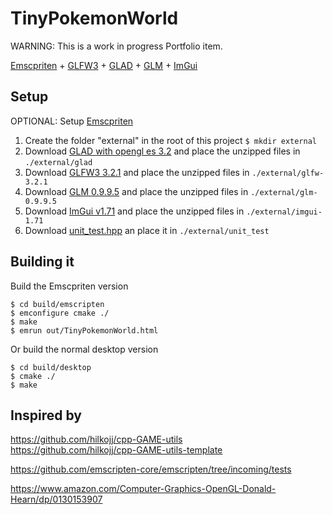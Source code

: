 # TinyPokemonWorld

WARNING: This is a work in progress Portfolio item.

[Emscpriten](https://emscripten.org/) + [GLFW3](https://www.glfw.org/) + [GLAD](https://www.glfw.org/) + [GLM](https://github.com/g-truc/glm/releases) + [ImGui](https://github.com/ocornut/imgui)

## Setup
OPTIONAL: Setup [Emscpriten](https://emscripten.org/)
1. Create the folder "external" in the root of this project `$ mkdir external`
2. Download [GLAD with opengl es 3.2](http://glad.dav1d.de/#profile=core&specification=gl&api=gl%3Dnone&api=gles1%3Dnone&api=gles2%3D3.2&api=glsc2%3Dnone&language=c&loader=on) and place the unzipped files in `./external/glad` 
3. Download [GLFW3 3.2.1](https://github.com/glfw/glfw/releases/download/3.2.1/glfw-3.2.1.zip) and place the unzipped files in `./external/glfw-3.2.1`
4. Download [GLM 0.9.9.5](https://github.com/g-truc/glm/releases/download/0.9.9.5/glm-0.9.9.5.zip) and place the unzipped files in `./external/glm-0.9.9.5`
5. Download [ImGui v1.71](https://github.com/ocornut/imgui/archive/v1.71.zip) and place the unzipped files in `./external/imgui-1.71` 
6. Download [unit_test.hpp](https://github.com/timostrating/unit_test) an place it in `./external/unit_test`  

## Building it

Build the Emscpriten version

`$ cd build/emscripten` <br/>
`$ emconfigure cmake ./` <br/>
`$ make` <br/>
`$ emrun out/TinyPokemonWorld.html` <br/>


Or build the normal desktop version

`$ cd build/desktop` <br/>
`$ cmake ./` <br/>
`$ make` <br/>

## Inspired by

https://github.com/hilkojj/cpp-GAME-utils <br/>
https://github.com/hilkojj/cpp-GAME-utils-template

https://github.com/emscripten-core/emscripten/tree/incoming/tests

https://www.amazon.com/Computer-Graphics-OpenGL-Donald-Hearn/dp/0130153907

